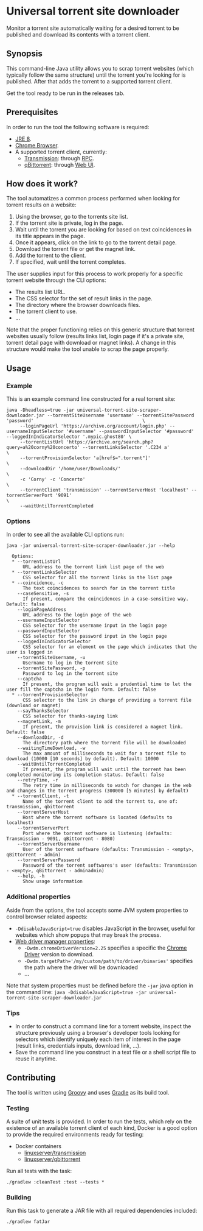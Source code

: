 # Universal torrent site downloader

Monitor a torrent site automatically waiting for a desired torrent to be published and download its contents with a torrent client.

## Synopsis

This command-line Java utility allows you to scrap torrent websites (which typically follow the same structure) until the torrent you're looking for is published. After that adds the torrent to a supported torrent client.

Get the tool ready to be run in the releases tab.

## Prerequisites

In order to run the tool the following software is required:
- [JRE 8](http://www.oracle.com/technetwork/java/javase/downloads/jre8-downloads-2133155.html).
- [Chrome Browser](https://www.google.com/chrome/index.html).
- A supported torrent client, currently:
    - [Transmission](https://transmissionbt.com/): through [RPC](https://github.com/transmission/transmission/blob/master/extras/rpc-spec.txt).
    - [qBittorrent](https://www.qbittorrent.org/): through [Web UI](https://github.com/qbittorrent/qBittorrent/wiki/WebUI-API-Documentation).

## How does it work?

The tool automatizes a common process performed when looking for torrent results on a website:

1. Using the browser, go to the torrents site list.
2. If the torrent site is private, log in the page.
3. Wait until the torrent you are looking for based on text coincidences in its title appears in the page.
4. Once it appears, click on the link to go to the torrent detail page.
5. Download the torrent file or get the magnet link.
6. Add the torrent to the client.
7. If specified, wait until the torrent completes.

The user supplies input for this process to work properly for a specific torrent website through the CLI options:

- The results list URL.
- The CSS selector for the set of result links in the page.
- The directory where the browser downloads files.
- The torrent client to use.
- ...

Note that the proper functioning relies on this generic structure that torrent websites usually follow (results links list, login page if it's a private site, torrent detail page with download or magnet links). A change in this structure would make the tool unable to scrap the page properly.

## Usage

### Example

This is an example command line constructed for a real torrent site:
```shell
java -Dheadless=true -jar universal-torrent-site-scraper-downloader.jar --torrentSiteUsername 'username' --torrentSitePassword 'password'                                        \
     --loginPageUrl 'https://archive.org/account/login.php' --usernameInputSelector '#username' --passwordInputSelector '#password' --loggedInIndicatorSelector '.mypic.ghost80' \
     --torrentListUrl 'https://archive.org/search.php?query=a%20corny%20concerto' --torrentLinksSelector '.C234 a'                                                               \
     --torrentProvisionSelector 'a[href$=".torrent"]'                                                                                                                            \
     --downloadDir '/home/user/Downloads/'                                                                                                                                       \
     -c 'Corny' -c 'Concerto'                                                                                                                                                    \
     --torrentClient 'transmission' --torrentServerHost 'localhost' --torrentServerPort '9091'                                                                                   \
     --waitUntilTorrentCompleted 
```

### Options

In order to see all the available CLI options run:

```shell
java -jar universal-torrent-site-scraper-downloader.jar --help
```

```
  Options:
  * --torrentListUrl
      URL address to the torrent link list page of the web
  * --torrentLinksSelector
      CSS selector for all the torrent links in the list page
  * --coincidence, -c
      The text coincidences to search for in the torrent title
    --caseSensitive, -s
      If present, compare the coincidences in a case-sensitive way. Default: false
    --loginPageAddress
      URL address to the login page of the web
    --usernameInputSelector
      CSS selector for the username input in the login page
    --passwordInputSelector
      CSS selector for the password input in the login page
    --loggedInIndicatorSelector
      CSS selector for an element on the page which indicates that the user is logged in
    --torrentSiteUsername, -u
      Username to log in the torrent site
    --torrentSitePassword, -p
      Password to log in the torrent site
    --captcha
      If present, the program will wait a prudential time to let the user fill the captcha in the login form. Default: false
  * --torrentProvisionSelector
      CSS selector to the link in charge of providing a torrent file (download or magnet)
    --sayThanksSelector
      CSS selector for thanks-saying link
    --magnetLink, -m
      If present, the provision link is considered a magnet link. Default: false
    --downloadDir, -d
      The directory path where the torrent file will be downloaded
    --waitingTimeDownload, -w
      The max amount of milliseconds to wait for a torrent file to download (10000 [10 seconds] by default). Default: 10000
    --waitUntilTorrentCompleted
      If present, the program will wait until the torrent has been completed monitoring its completion status. Default: false
    --retryTime, -r
      The retry time in milliseconds to watch for changes in the web and changes in the torrent progress (300000 [5 minutes] by default)
  * --torrentClient, -t
      Name of the torrent client to add the torrent to, one of: transmission, qbittorrent 
    --torrentServerHost
      Host where the torrent software is located (defaults to localhost)
    --torrentServerPort
      Port where the torrent software is listening (defaults: Transmission - 9091, qBittorrent - 8080)
    --torrentServerUsername
      User of the torrent software (defaults: Transmission - <empty>, qBittorrent - admin)
    --torrentServerPassword
      Password of the torrent softwares's user (defaults: Transmission - <empty>, qBittorrent - adminadmin)
    --help, -h
      Show usage information
```

### Additional properties

Aside from the options, the tool accepts some JVM system properties to control browser related aspects:

- `-DdisableJavaScript=true` disables JavaScript in the browser, useful for websites which show popups that may break the process.
- [Web driver manager properties](https://github.com/bonigarcia/webdrivermanager#configuration):
    - `-Dwdm.chromeDriverVersion=2.25` specifies a specific the [Chrome Driver](https://sites.google.com/a/chromium.org/chromedriver/downloads) version to download.
    - `-Dwdm.targetPath='/my/custom/path/to/driver/binaries'` specifies the path where the driver will be downloaded
    - ...
    
Note that system properties must be defined before the `-jar` java option in the command line: `java -DdisableJavaScript=true -jar universal-torrent-site-scraper-downloader.jar`

### Tips

- In order to construct a command line for a torrent website, inspect the structure previously using a browser's developer tools looking for selectors which identify uniquely each item of interest in the page (result links, credentials inputs, download link, ...).
- Save the command line you construct in a text file or a shell script file to reuse it anytime. 


## Contributing

The tool is written using [Groovy](http://groovy-lang.org/) and uses [Gradle](https://gradle.org/) as its build tool.

### Testing

A suite of unit tests is provided. In order to run the tests, which rely on the existence of an available torrent client of each kind, Docker is a good option to provide the required environments ready for testing:

- Docker containers
    - [linuxserver/transmission](https://hub.docker.com/r/linuxserver/transmission/)
    - [linuxserver/qbittorrent](https://hub.docker.com/r/linuxserver/qbittorrent/)

Run all tests with the task:

`./gradlew :cleanTest :test --tests *`

### Building

Run this task to generate a JAR file with all required dependencies included:

`./gradlew fatJar`
